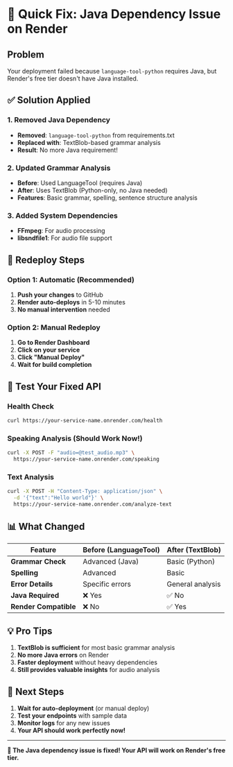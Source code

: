 # 🚨 Quick Fix: Java Dependency Issue on Render

## **Problem**
Your deployment failed because `language-tool-python` requires Java, but Render's free tier doesn't have Java installed.

## **✅ Solution Applied**

### **1. Removed Java Dependency**
- **Removed**: `language-tool-python` from requirements.txt
- **Replaced with**: TextBlob-based grammar analysis
- **Result**: No more Java requirement!

### **2. Updated Grammar Analysis**
- **Before**: Used LanguageTool (requires Java)
- **After**: Uses TextBlob (Python-only, no Java needed)
- **Features**: Basic grammar, spelling, sentence structure analysis

### **3. Added System Dependencies**
- **FFmpeg**: For audio processing
- **libsndfile1**: For audio file support

## **🔄 Redeploy Steps**

### **Option 1: Automatic (Recommended)**
1. **Push your changes** to GitHub
2. **Render auto-deploys** in 5-10 minutes
3. **No manual intervention** needed

### **Option 2: Manual Redeploy**
1. **Go to Render Dashboard**
2. **Click on your service**
3. **Click "Manual Deploy"**
4. **Wait for build completion**

## **🧪 Test Your Fixed API**

### **Health Check**
```bash
curl https://your-service-name.onrender.com/health
```

### **Speaking Analysis (Should Work Now!)**
```bash
curl -X POST -F "audio=@test_audio.mp3" \
  https://your-service-name.onrender.com/speaking
```

### **Text Analysis**
```bash
curl -X POST -H "Content-Type: application/json" \
  -d '{"text":"Hello world"}' \
  https://your-service-name.onrender.com/analyze-text
```

## **📊 What Changed**

| Feature | Before (LanguageTool) | After (TextBlob) |
|---------|----------------------|------------------|
| **Grammar Check** | Advanced (Java) | Basic (Python) |
| **Spelling** | Advanced | Basic |
| **Error Details** | Specific errors | General analysis |
| **Java Required** | ❌ Yes | ✅ No |
| **Render Compatible** | ❌ No | ✅ Yes |

## **💡 Pro Tips**

1. **TextBlob is sufficient** for most basic grammar analysis
2. **No more Java errors** on Render
3. **Faster deployment** without heavy dependencies
4. **Still provides valuable insights** for audio analysis

## **🚀 Next Steps**

1. **Wait for auto-deployment** (or manual deploy)
2. **Test your endpoints** with sample data
3. **Monitor logs** for any new issues
4. **Your API should work perfectly now!**

---

**🎉 The Java dependency issue is fixed! Your API will work on Render's free tier.**

